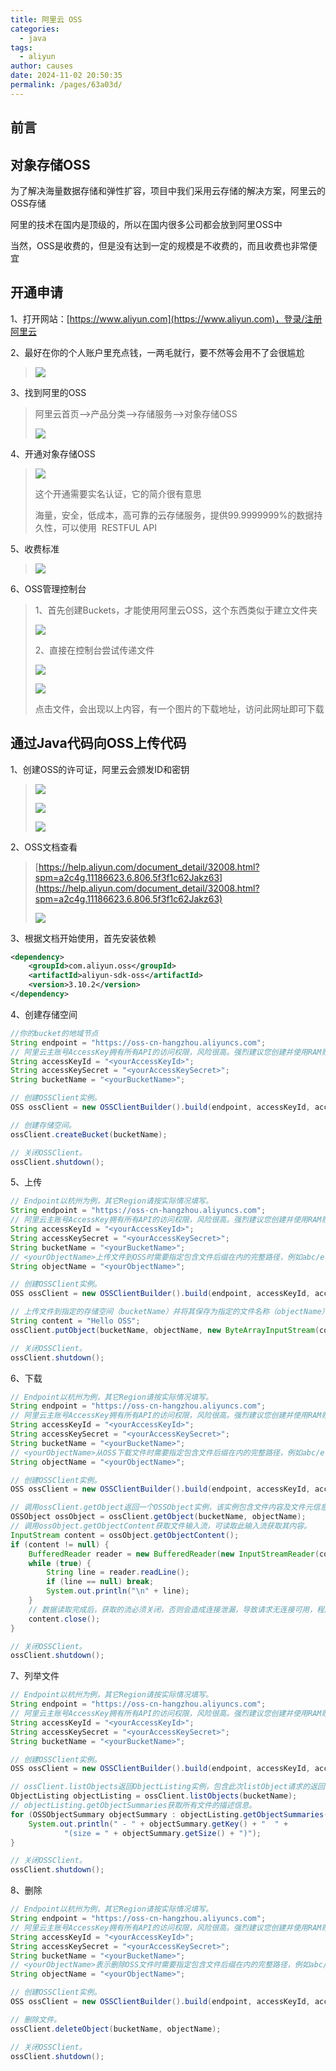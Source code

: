 ```yaml
---
title: 阿里云 OSS
categories: 
  - java
tags: 
  - aliyun
author: causes
date: 2024-11-02 20:50:35
permalink: /pages/63a03d/
---
```

## 前言


## 对象存储OSS


为了解决海量数据存储和弹性扩容，项目中我们采用云存储的解决方案，阿里云的OSS存储



阿里的技术在国内是顶级的，所以在国内很多公司都会放到阿里OSS中



当然，OSS是收费的，但是没有达到一定的规模是不收费的，而且收费也非常便宜



## 开通申请


1、打开网站：[https://www.aliyun.com](https://www.aliyun.com)，登录/注册阿里云



2、最好在你的个人账户里充点钱，一两毛就行，要不然等会用不了会很尴尬



> ![](https://cdn.nlark.com/yuque/0/2021/png/1607475/1609745103354-e6e54ad3-e8d4-486c-8e42-4c05d2072304.png)
>



3、找到阿里的OSS



> 阿里云首页–>产品分类–>存储服务–>对象存储OSS
>
> ![](https://cdn.nlark.com/yuque/0/2021/png/1607475/1609745103439-bc4af370-b307-42e7-832b-49647d19307f.png)
>



4、开通对象存储OSS



> ![](https://cdn.nlark.com/yuque/0/2021/png/1607475/1609745103526-ce857999-82ce-45aa-94e9-886330699324.png)
>
> 这个开通需要实名认证，它的简介很有意思
>
> 海量，安全，低成本，高可靠的云存储服务，提供99.9999999%的数据持久性，可以使用  RESTFUL API
>



5、收费标准



> ![](https://cdn.nlark.com/yuque/0/2021/png/1607475/1609745103398-bed8a16e-bb99-4d17-b116-9b8bdd18f224.png)
>



6、OSS管理控制台



> 1、首先创建Buckets，才能使用阿里云OSS，这个东西类似于建立文件夹
>
> ![](https://cdn.nlark.com/yuque/0/2021/png/1607475/1609745103427-94d9be1a-a30c-4fe1-b6ae-e33f35d080fc.png)
>
> 2、直接在控制台尝试传递文件
>
> ![](https://cdn.nlark.com/yuque/0/2021/png/1607475/1609745103383-07605aaa-a472-4f09-a59f-33e4da5bf1c9.png)
>
> ![](https://cdn.nlark.com/yuque/0/2021/png/1607475/1609745103421-68ee261d-4254-4c1b-96ea-4675406c427b.png)
>
> 点击文件，会出现以上内容，有一个图片的下载地址，访问此网址即可下载
>



## 通过Java代码向OSS上传代码


1、创建OSS的许可证，阿里云会颁发ID和密钥



> ![](https://cdn.nlark.com/yuque/0/2021/png/1607475/1609745103445-41b11c52-bf28-4919-90c4-0b4499060522.png)
>
> ![](https://cdn.nlark.com/yuque/0/2021/png/1607475/1609745103476-d1ea108d-100f-4fee-8563-9c9250631cde.png)
>
> ![](https://cdn.nlark.com/yuque/0/2021/png/1607475/1609745103437-b7dab2b9-29ab-4b51-95a3-eb7a75fd4a54.png)
>



2、OSS文档查看



> [https://help.aliyun.com/document_detail/32008.html?spm=a2c4g.11186623.6.806.5f3f1c62Jakz63](https://help.aliyun.com/document_detail/32008.html?spm=a2c4g.11186623.6.806.5f3f1c62Jakz63)
>
> ![](https://cdn.nlark.com/yuque/0/2021/png/1607475/1609745103449-fb57552e-15c0-432f-89fd-3f11e2a9297f.png)
>



3、根据文档开始使用，首先安装依赖



```xml
<dependency>
    <groupId>com.aliyun.oss</groupId>
    <artifactId>aliyun-sdk-oss</artifactId>
    <version>3.10.2</version>
</dependency>
```



4、创建存储空间



```java
//你的bucket的地域节点
String endpoint = "https://oss-cn-hangzhou.aliyuncs.com";
// 阿里云主账号AccessKey拥有所有API的访问权限，风险很高。强烈建议您创建并使用RAM账号进行API访问或日常运维，请登录RAM控制台创建RAM账号。
String accessKeyId = "<yourAccessKeyId>";
String accessKeySecret = "<yourAccessKeySecret>";
String bucketName = "<yourBucketName>";

// 创建OSSClient实例。
OSS ossClient = new OSSClientBuilder().build(endpoint, accessKeyId, accessKeySecret);

// 创建存储空间。
ossClient.createBucket(bucketName);

// 关闭OSSClient。
ossClient.shutdown();
```



5、上传



```java
// Endpoint以杭州为例，其它Region请按实际情况填写。
String endpoint = "https://oss-cn-hangzhou.aliyuncs.com";
// 阿里云主账号AccessKey拥有所有API的访问权限，风险很高。强烈建议您创建并使用RAM账号进行API访问或日常运维，请登录RAM控制台创建RAM账号。
String accessKeyId = "<yourAccessKeyId>";
String accessKeySecret = "<yourAccessKeySecret>";
String bucketName = "<yourBucketName>";
// <yourObjectName>上传文件到OSS时需要指定包含文件后缀在内的完整路径，例如abc/efg/123.jpg。
String objectName = "<yourObjectName>";

// 创建OSSClient实例。
OSS ossClient = new OSSClientBuilder().build(endpoint, accessKeyId, accessKeySecret);

// 上传文件到指定的存储空间（bucketName）并将其保存为指定的文件名称（objectName）。
String content = "Hello OSS";
ossClient.putObject(bucketName, objectName, new ByteArrayInputStream(content.getBytes()));

// 关闭OSSClient。
ossClient.shutdown();
```



6、下载



```java
// Endpoint以杭州为例，其它Region请按实际情况填写。
String endpoint = "https://oss-cn-hangzhou.aliyuncs.com";
// 阿里云主账号AccessKey拥有所有API的访问权限，风险很高。强烈建议您创建并使用RAM账号进行API访问或日常运维，请登录RAM控制台创建RAM账号。
String accessKeyId = "<yourAccessKeyId>";
String accessKeySecret = "<yourAccessKeySecret>";
String bucketName = "<yourBucketName>";
// <yourObjectName>从OSS下载文件时需要指定包含文件后缀在内的完整路径，例如abc/efg/123.jpg。
String objectName = "<yourObjectName>";

// 创建OSSClient实例。
OSS ossClient = new OSSClientBuilder().build(endpoint, accessKeyId, accessKeySecret);

// 调用ossClient.getObject返回一个OSSObject实例，该实例包含文件内容及文件元信息。
OSSObject ossObject = ossClient.getObject(bucketName, objectName);
// 调用ossObject.getObjectContent获取文件输入流，可读取此输入流获取其内容。
InputStream content = ossObject.getObjectContent();
if (content != null) {
    BufferedReader reader = new BufferedReader(new InputStreamReader(content));
    while (true) {
        String line = reader.readLine();
        if (line == null) break;
        System.out.println("\n" + line);
    }
    // 数据读取完成后，获取的流必须关闭，否则会造成连接泄漏，导致请求无连接可用，程序无法正常工作。
    content.close();
}

// 关闭OSSClient。
ossClient.shutdown();
```



7、列举文件



```java
// Endpoint以杭州为例，其它Region请按实际情况填写。
String endpoint = "https://oss-cn-hangzhou.aliyuncs.com";
// 阿里云主账号AccessKey拥有所有API的访问权限，风险很高。强烈建议您创建并使用RAM账号进行API访问或日常运维，请登录RAM控制台创建RAM账号。
String accessKeyId = "<yourAccessKeyId>";
String accessKeySecret = "<yourAccessKeySecret>";
String bucketName = "<yourBucketName>";

// 创建OSSClient实例。
OSS ossClient = new OSSClientBuilder().build(endpoint, accessKeyId, accessKeySecret);

// ossClient.listObjects返回ObjectListing实例，包含此次listObject请求的返回结果。
ObjectListing objectListing = ossClient.listObjects(bucketName);
// objectListing.getObjectSummaries获取所有文件的描述信息。
for (OSSObjectSummary objectSummary : objectListing.getObjectSummaries()) {
    System.out.println(" - " + objectSummary.getKey() + "  " +
            "(size = " + objectSummary.getSize() + ")");
}

// 关闭OSSClient。
ossClient.shutdown();
```



8、删除



```java
// Endpoint以杭州为例，其它Region请按实际情况填写。
String endpoint = "https://oss-cn-hangzhou.aliyuncs.com";
// 阿里云主账号AccessKey拥有所有API的访问权限，风险很高。强烈建议您创建并使用RAM账号进行API访问或日常运维，请登录RAM控制台创建RAM账号。
String accessKeyId = "<yourAccessKeyId>";
String accessKeySecret = "<yourAccessKeySecret>";
String bucketName = "<yourBucketName>";
// <yourObjectName>表示删除OSS文件时需要指定包含文件后缀在内的完整路径，例如abc/efg/123.jpg。
String objectName = "<yourObjectName>";

// 创建OSSClient实例。
OSS ossClient = new OSSClientBuilder().build(endpoint, accessKeyId, accessKeySecret);

// 删除文件。
ossClient.deleteObject(bucketName, objectName);

// 关闭OSSClient。
ossClient.shutdown();
```

